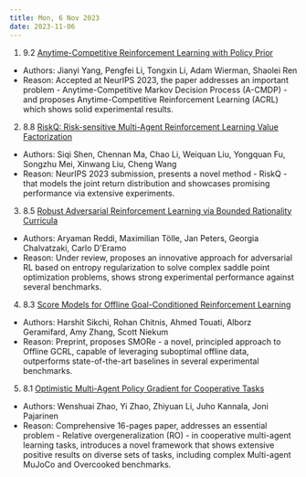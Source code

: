 ```yaml
---
title: Mon, 6 Nov 2023
date: 2023-11-06
---
```

1. 9.2 [Anytime-Competitive Reinforcement Learning with Policy Prior](https://arxiv.org/abs/2311.01568)
* Authors: Jianyi Yang, Pengfei Li, Tongxin Li, Adam Wierman, Shaolei Ren
* Reason: Accepted at NeurIPS 2023, the paper addresses an important problem - Anytime-Competitive Markov Decision Process (A-CMDP) - and proposes Anytime-Competitive Reinforcement Learning (ACRL) which shows solid experimental results.

2. 8.8 [RiskQ: Risk-sensitive Multi-Agent Reinforcement Learning Value Factorization](https://arxiv.org/abs/2311.01753)
* Authors: Siqi Shen, Chennan Ma, Chao Li, Weiquan Liu, Yongquan Fu, Songzhu Mei, Xinwang Liu, Cheng Wang
* Reason: NeurIPS 2023 submission, presents a novel method - RiskQ - that models the joint return distribution and showcases promising performance via extensive experiments.

3. 8.5 [Robust Adversarial Reinforcement Learning via Bounded Rationality Curricula](https://arxiv.org/abs/2311.01642)
* Authors: Aryaman Reddi, Maximilian Tölle, Jan Peters, Georgia Chalvatzaki, Carlo D'Eramo
* Reason: Under review, proposes an innovative approach for adversarial RL based on entropy regularization to solve complex saddle point optimization problems, shows strong experimental performance against several benchmarks.

4. 8.3 [Score Models for Offline Goal-Conditioned Reinforcement Learning](https://arxiv.org/abs/2311.02013)
* Authors: Harshit Sikchi, Rohan Chitnis, Ahmed Touati, Alborz Geramifard, Amy Zhang, Scott Niekum
* Reason: Preprint, proposes SMORe - a novel, principled approach to Offline GCRL, capable of leveraging suboptimal offline data, outperforms state-of-the-art baselines in several experimental benchmarks.

5. 8.1 [Optimistic Multi-Agent Policy Gradient for Cooperative Tasks](https://arxiv.org/abs/2311.01953)
* Authors: Wenshuai Zhao, Yi Zhao, Zhiyuan Li, Juho Kannala, Joni Pajarinen
* Reason: Comprehensive 16-pages paper, addresses an essential problem - Relative overgeneralization (RO) - in cooperative multi-agent learning tasks, introduces a novel framework that shows extensive positive results on diverse sets of tasks, including complex Multi-agent MuJoCo and Overcooked benchmarks.

